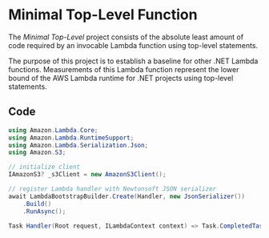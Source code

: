 # Minimal Top-Level Function

The _Minimal Top-Level_ project consists of the absolute least amount of code required by an invocable Lambda function using top-level statements.

The purpose of this project is to establish a baseline for other .NET Lambda functions. Measurements of this Lambda function represent the lower bound of the AWS Lambda runtime for .NET projects using top-level statements.

## Code

```csharp
using Amazon.Lambda.Core;
using Amazon.Lambda.RuntimeSupport;
using Amazon.Lambda.Serialization.Json;
using Amazon.S3;

// initialize client
IAmazonS3? _s3Client = new AmazonS3Client();

// register Lambda handler with Newtonsoft JSON serializer
await LambdaBootstrapBuilder.Create(Handler, new JsonSerializer())
    .Build()
    .RunAsync();

Task Handler(Root request, ILambdaContext context) => Task.CompletedTask;
```